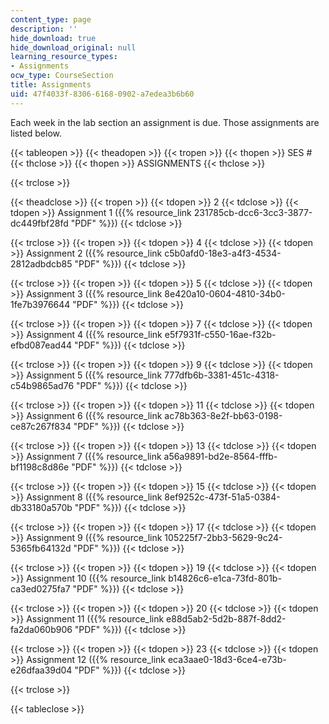 ```yaml
---
content_type: page
description: ''
hide_download: true
hide_download_original: null
learning_resource_types:
- Assignments
ocw_type: CourseSection
title: Assignments
uid: 47f4033f-8306-6168-0902-a7edea3b6b60
---
```


Each week in the lab section an assignment is due. Those assignments are listed below.

{{< tableopen >}}
{{< theadopen >}}
{{< tropen >}}
{{< thopen >}}
SES #
{{< thclose >}}
{{< thopen >}}
ASSIGNMENTS
{{< thclose >}}

{{< trclose >}}

{{< theadclose >}}
{{< tropen >}}
{{< tdopen >}}
2
{{< tdclose >}}
{{< tdopen >}}
Assignment 1 ({{% resource_link 231785cb-dcc6-3cc3-3877-dc449fbf28fd "PDF" %}})
{{< tdclose >}}

{{< trclose >}}
{{< tropen >}}
{{< tdopen >}}
4
{{< tdclose >}}
{{< tdopen >}}
Assignment 2 ({{% resource_link c5b0afd0-18e3-a4f3-4534-2812adbdcb85 "PDF" %}})
{{< tdclose >}}

{{< trclose >}}
{{< tropen >}}
{{< tdopen >}}
5
{{< tdclose >}}
{{< tdopen >}}
Assignment 3 ({{% resource_link 8e420a10-0604-4810-34b0-1fe7b3976644 "PDF" %}})
{{< tdclose >}}

{{< trclose >}}
{{< tropen >}}
{{< tdopen >}}
7
{{< tdclose >}}
{{< tdopen >}}
Assignment 4 ({{% resource_link e5f7931f-c550-16ae-f32b-efbd087ead44 "PDF" %}})
{{< tdclose >}}

{{< trclose >}}
{{< tropen >}}
{{< tdopen >}}
9
{{< tdclose >}}
{{< tdopen >}}
Assignment 5 ({{% resource_link 777dfb6b-3381-451c-4318-c54b9865ad76 "PDF" %}})
{{< tdclose >}}

{{< trclose >}}
{{< tropen >}}
{{< tdopen >}}
11
{{< tdclose >}}
{{< tdopen >}}
Assignment 6 ({{% resource_link ac78b363-8e2f-bb63-0198-ce87c267f834 "PDF" %}})
{{< tdclose >}}

{{< trclose >}}
{{< tropen >}}
{{< tdopen >}}
13
{{< tdclose >}}
{{< tdopen >}}
Assignment 7 ({{% resource_link a56a9891-bd2e-8564-fffb-bf1198c8d86e "PDF" %}})
{{< tdclose >}}

{{< trclose >}}
{{< tropen >}}
{{< tdopen >}}
15
{{< tdclose >}}
{{< tdopen >}}
Assignment 8 ({{% resource_link 8ef9252c-473f-51a5-0384-db33180a570b "PDF" %}})
{{< tdclose >}}

{{< trclose >}}
{{< tropen >}}
{{< tdopen >}}
17
{{< tdclose >}}
{{< tdopen >}}
Assignment 9 ({{% resource_link 105225f7-2bb3-5629-9c24-5365fb64132d "PDF" %}})
{{< tdclose >}}

{{< trclose >}}
{{< tropen >}}
{{< tdopen >}}
19
{{< tdclose >}}
{{< tdopen >}}
Assignment 10 ({{% resource_link b14826c6-e1ca-73fd-801b-ca3ed0275fa7 "PDF" %}})
{{< tdclose >}}

{{< trclose >}}
{{< tropen >}}
{{< tdopen >}}
20
{{< tdclose >}}
{{< tdopen >}}
Assignment 11 ({{% resource_link e88d5ab2-5d2b-887f-8dd2-fa2da060b906 "PDF" %}})
{{< tdclose >}}

{{< trclose >}}
{{< tropen >}}
{{< tdopen >}}
23
{{< tdclose >}}
{{< tdopen >}}
Assignment 12 ({{% resource_link eca3aae0-18d3-6ce4-e73b-e26dfaa39d04 "PDF" %}})
{{< tdclose >}}

{{< trclose >}}

{{< tableclose >}}